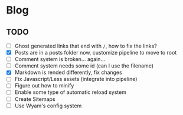 # Blog


## TODO

- [ ] Ghost generated links that end with `/`, how to fix the links?
- [X] Posts are in a posts folder now, customize pipeline to move to root
- [ ] Comment system is broken... again...
- [ ] Comment system needs some id (can I use the filename)
- [X] Markdown is rended differently, fix changes
- [ ] Fix Javascript/Less assets (integrate into pipeline)
- [ ] Figure out how to minify
- [ ] Enable some type of automatic reload system
- [ ] Create Sitemaps
- [ ] Use Wyam's config system